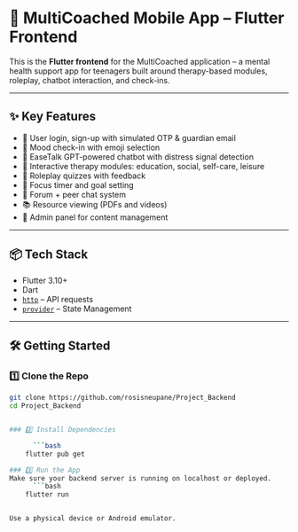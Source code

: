 # 📱 MultiCoached Mobile App – Flutter Frontend

This is the **Flutter frontend** for the MultiCoached application – a mental health support app for teenagers built around therapy-based modules, roleplay, chatbot interaction, and check-ins.

---

## ✨ Key Features

- 👤 User login, sign-up with simulated OTP & guardian email  
- 🧠 Mood check-in with emoji selection  
- 🤖 EaseTalk GPT-powered chatbot with distress signal detection  
- 🧩 Interactive therapy modules: education, social, self-care, leisure  
- 🧪 Roleplay quizzes with feedback  
- 🎯 Focus timer and goal setting  
- 💬 Forum + peer chat system  
- 📚 Resource viewing (PDFs and videos)  
- 🔧 Admin panel for content management  

---

## 📦 Tech Stack

- Flutter 3.10+  
- Dart  
- [`http`](https://pub.dev/packages/http) – API requests  
- [`provider`](https://pub.dev/packages/provider) – State Management  

---

## 🛠️ Getting Started

### 1️⃣ Clone the Repo

```bash
git clone https://github.com/rosisneupane/Project_Backend
cd Project_Backend


### 2️⃣ Install Dependencies

      ```bash
    flutter pub get

### 3️⃣ Run the App
Make sure your backend server is running on localhost or deployed.
      ```bash
    flutter run


Use a physical device or Android emulator.
